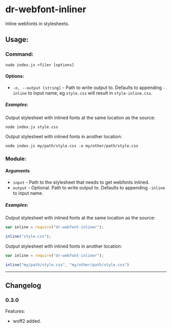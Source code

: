 dr-webfont-inliner
==================

Inline webfonts in stylesheets.


## Usage:

### Command:

```
node index.js <file> [options]
```

#### Options:

* `-o, --output [string]` - Path to write output to. Defaults to appending `-inline` to input name, eg `style.css` will result in `style-inline.css`.

##### Examples:

Output stylesheet with inlined fonts at the same location as the source:
```
node index.js style.css
```

Output stylesheet with inlined fonts in another location:
```
node index.js my/path/style.css -o my/other/path/style.css
```

### Module:

#### Arguments

* `input` - Path to the stylesheet that needs to get webfonts inlined.
* `output` - Optional. Path to write output to. Defaults to appending `-inline` to input name.

##### Examples:

Output stylesheet with inlined fonts at the same location as the source:

```javascript
var inline = require("dr-webfont-inliner");

inline("style.css");
```

Output stylesheet with inlined fonts in another location:

```javascript
var inline = require("dr-webfont-inliner");

inline("my/path/style.css", "my/other/path/style.css")
```

---

## Changelog

### 0.3.0

Features:

* woff2 added.
